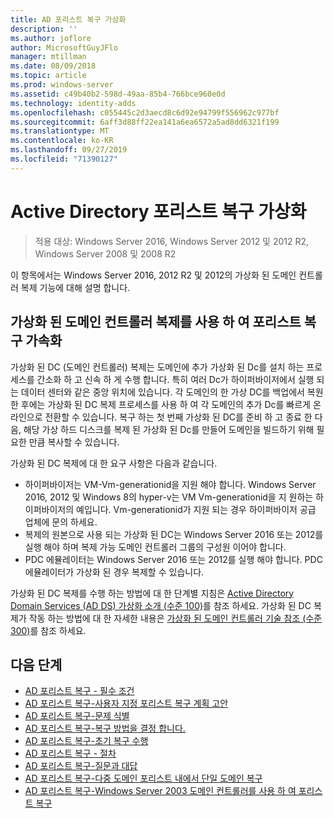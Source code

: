 ```yaml
---
title: AD 포리스트 복구 가상화
description: ''
ms.author: joflore
author: MicrosoftGuyJFlo
manager: mtillman
ms.date: 08/09/2018
ms.topic: article
ms.prod: windows-server
ms.assetid: c49b40b2-598d-49aa-85b4-766bce960e0d
ms.technology: identity-adds
ms.openlocfilehash: c055445c2d3aecd8c6d92e94799f556962c977bf
ms.sourcegitcommit: 6aff3d88ff22ea141a6ea6572a5ad8dd6321f199
ms.translationtype: MT
ms.contentlocale: ko-KR
ms.lasthandoff: 09/27/2019
ms.locfileid: "71390127"
---
```

# <a name="active-directory-forest-recovery-virtualization"></a>Active Directory 포리스트 복구 가상화

>적용 대상: Windows Server 2016, Windows Server 2012 및 2012 R2, Windows Server 2008 및 2008 R2

이 항목에서는 Windows Server 2016, 2012 R2 및 2012의 가상화 된 도메인 컨트롤러 복제 기능에 대해 설명 합니다.  

## <a name="using-virtualized-domain-controller-cloning-to-expedite-forest-recovery"></a>가상화 된 도메인 컨트롤러 복제를 사용 하 여 포리스트 복구 가속화

가상화 된 DC (도메인 컨트롤러) 복제는 도메인에 추가 가상화 된 Dc를 설치 하는 프로세스를 간소화 하 고 신속 하 게 수행 합니다. 특히 여러 Dc가 하이퍼바이저에서 실행 되는 데이터 센터와 같은 중앙 위치에 있습니다. 각 도메인의 한 가상 DC를 백업에서 복원한 후에는 가상화 된 DC 복제 프로세스를 사용 하 여 각 도메인의 추가 Dc를 빠르게 온라인으로 전환할 수 있습니다. 복구 하는 첫 번째 가상화 된 DC를 준비 하 고 종료 한 다음, 해당 가상 하드 디스크를 복제 된 가상화 된 Dc를 만들어 도메인을 빌드하기 위해 필요한 만큼 복사할 수 있습니다.  
  
가상화 된 DC 복제에 대 한 요구 사항은 다음과 같습니다.  
  
- 하이퍼바이저는 VM-Vm-generationid을 지원 해야 합니다. Windows Server 2016, 2012 및 Windows 8의 hyper-v는 VM Vm-generationid을 지 원하는 하이퍼바이저의 예입니다. Vm-generationid가 지원 되는 경우 하이퍼바이저 공급 업체에 문의 하세요.  
- 복제의 원본으로 사용 되는 가상화 된 DC는 Windows Server 2016 또는 2012를 실행 해야 하며 복제 가능 도메인 컨트롤러 그룹의 구성원 이어야 합니다. 
- PDC 에뮬레이터는 Windows Server 2016 또는 2012를 실행 해야 합니다. PDC 에뮬레이터가 가상화 된 경우 복제할 수 있습니다.  
  
가상화 된 DC 복제를 수행 하는 방법에 대 한 단계별 지침은 [Active Directory Domain Services (AD DS) 가상화 소개 (수준 100)](../Introduction-to-Active-Directory-Domain-Services-AD-DS-Virtualization-Level-100.md)를 참조 하세요. 가상화 된 DC 복제가 작동 하는 방법에 대 한 자세한 내용은 [가상화 된 도메인 컨트롤러 기술 참조 (수준 300)](../deploy/virtual-dc/virtualized-domain-controller-technical-reference--level-300-.md)를 참조 하세요. 

## <a name="next-steps"></a>다음 단계

- [AD 포리스트 복구 - 필수 조건](AD-Forest-Recovery-Prerequisties.md)  
- [AD 포리스트 복구-사용자 지정 포리스트 복구 계획 고안](AD-Forest-Recovery-Devising-a-Plan.md)  
- [AD 포리스트 복구-문제 식별](AD-Forest-Recovery-Identify-the-Problem.md)
- [AD 포리스트 복구-복구 방법을 결정 합니다.](AD-Forest-Recovery-Determine-how-to-Recover.md)
- [AD 포리스트 복구-초기 복구 수행](AD-Forest-Recovery-Perform-initial-recovery.md)  
- [AD 포리스트 복구 - 절차](AD-Forest-Recovery-Procedures.md)  
- [AD 포리스트 복구-질문과 대답](AD-Forest-Recovery-FAQ.md)  
- [AD 포리스트 복구-다중 도메인 포리스트 내에서 단일 도메인 복구](AD-Forest-Recovery-Single-Domain-in-Multidomain-Recovery.md)  
- [AD 포리스트 복구-Windows Server 2003 도메인 컨트롤러를 사용 하 여 포리스트 복구](AD-Forest-Recovery-Windows-Server-2003.md) 
